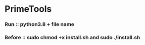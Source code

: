 # PrimeTools
### Run :: python3.8 + file name 
### Before :: sudo chmod +x install.sh and sudo ./install.sh
